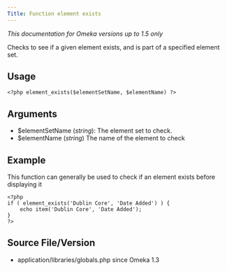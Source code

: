 ```yaml
---
Title: Function element exists
---
```

*This documentation for Omeka versions up to 1.5 only*

Checks to see if a given element exists, and is part of a specified element set.

Usage
---------------------------------------------------

``` {.de1}
<?php element_exists($elementSetName, $elementName) ?>
```

Arguments
-----------------------------------------------------------

-   \$elementSetName (*string*): The element set to check.
-   \$elementName (*string*) The name of the element to check

Example
-------------------------------------------------------

This function can generally be used to check if an element exists before displaying it


``` {.de1}
<?php 
if ( element_exists('Dublin Core', 'Date Added') ) {
    echo item('Dublin Core', 'Date Added');
}
?>
```

Source File/Version
-------------------------------------------------------------

-   application/libraries/globals.php since Omeka 1.3